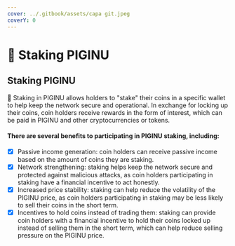 ```yaml
---
cover: ../.gitbook/assets/capa git.jpeg
coverY: 0
---
```


# 🐽 Staking PIGINU

## Staking PIGINU

🐷 Staking in PIGINU allows holders to "stake" their coins in a specific wallet to help keep the network secure and operational. In exchange for locking up their coins, coin holders receive rewards in the form of interest, which can be paid in PIGINU and other cryptocurrencies or tokens.

#### There are several benefits to participating in PIGINU staking, including:

* [x] Passive income generation: coin holders can receive passive income based on the amount of coins they are staking.
* [x] Network strengthening: staking helps keep the network secure and protected against malicious attacks, as coin holders participating in staking have a financial incentive to act honestly.
* [x] Increased price stability: staking can help reduce the volatility of the PIGINU price, as coin holders participating in staking may be less likely to sell their coins in the short term.
* [x] Incentives to hold coins instead of trading them: staking can provide coin holders with a financial incentive to hold their coins locked up instead of selling them in the short term, which can help reduce selling pressure on the PIGINU price.
